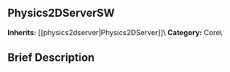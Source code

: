 ##  Physics2DServerSW  
**Inherits:** [[physics2dserver|Physics2DServer]]\\
**Category:** Core\\
##  Brief Description  

